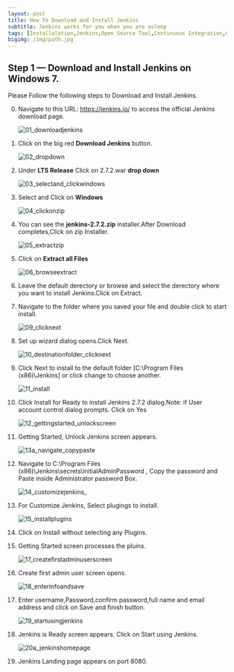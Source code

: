 ```yaml
---
layout: post
title: How To Download and Install Jenkins
subtitle: Jenkins works for you when you are asleep
tags: [Installalation,Jenkins,Open Source Tool,Continuous Integration,CI Tools,DevOps]
bigimg: /img/path.jpg
---
```


## Step 1 — Download and Install Jenkins on Windows 7.

Please Follow the following steps to Download and Install Jenkins.


0. Navigate to this URL: https://jenkins.io/ to access the official Jenkins download page.


   ![01_downloadjenkins](https://cloud.githubusercontent.com/assets/10678180/17505987/bc470aa0-5dca-11e6-917d-e975a935f21a.png)
 

0. Click on the big red **Download Jenkins** button.


   ![02_dropdown](https://cloud.githubusercontent.com/assets/10678180/17505988/bc48c9a8-5dca-11e6-80a3-fa3b9d7b1f80.png)
 

0. Under **LTS Release** Click on 2.7.2.war **drop down**


   ![03_selectand_clickwindows](https://cloud.githubusercontent.com/assets/10678180/17505992/bc4b8d96-5dca-11e6-8d92-e189e873c0d1.png)
 

0. Select and Click on **Windows**


   ![04_clickonzip](https://cloud.githubusercontent.com/assets/10678180/17505989/bc48e028-5dca-11e6-9586-3c42402ebfa5.png)
 

0. You can see the **jenkins-2.7.2.zip** installer.After Download completes,Click on zip Installer.


   ![05_extractzip](https://cloud.githubusercontent.com/assets/10678180/17505990/bc48f536-5dca-11e6-9b6e-0bb6f34c8c12.png)
 

0. Click on **Extract all Files**


   ![06_browseextract](https://cloud.githubusercontent.com/assets/10678180/17505991/bc49ece8-5dca-11e6-9863-00558012dd73.png)
 

0. Leave the default derectory or browse and select the derectory where you want to install Jenkins.Click on Extract.


0. Navigate to the folder where you saved your file and double click to start install.

 
   ![09_clicknext](https://cloud.githubusercontent.com/assets/10678180/17505994/bc5875f6-5dca-11e6-84a2-3ee40b4435b4.png)
 

0. Set up wizard dialog opens.Click Next.


   ![10_destinationfolder_clicknext](https://cloud.githubusercontent.com/assets/10678180/17505993/bc574a28-5dca-11e6-866a-eb6306bf1778.png)
 

0. Click Next to install to the default folder [C:\Program Files (x86)\Jenkins\] or click change to choose another.


   ![11_install](https://cloud.githubusercontent.com/assets/10678180/17505997/bc5a2bf8-5dca-11e6-86da-4d9ab479fc2a.png)
 

0. Click Install for Ready to install Jenkins 2.7.2 dialog.Note: if User account control dialog prompts. Click on Yes


   ![12_gettingstarted_unlockscreen](https://cloud.githubusercontent.com/assets/10678180/17505995/bc58c268-5dca-11e6-9dbf-d10251cc18c3.png)
 

0. Getting Started, Unlock Jenkins screen appears.


   ![13a_navigate_copypaste](https://cloud.githubusercontent.com/assets/10678180/17505996/bc592064-5dca-11e6-90a6-7a4acad07ba8.png)
 

0. Navigate to C:\Program Files (x86)\Jenkins\secrets\initialAdminPassword , Copy the password and Paste inside Administrator             password Box.


   ![14_customizejenkins_](https://cloud.githubusercontent.com/assets/10678180/17505998/bc5ab6c2-5dca-11e6-9462-def9174022c2.png)
 

0. For Customize Jenkins, Select plugings to install.


   ![15_installplugins](https://cloud.githubusercontent.com/assets/10678180/17505999/bc6467da-5dca-11e6-8d73-5d98e59e2b15.png)
 

0. Click on Install without selecting any Plugins.

0. Getting Started screen processes the pluins.


   ![17_createfirstadminuserscreen](https://cloud.githubusercontent.com/assets/10678180/17506000/bc676c6e-5dca-11e6-87a5-082df68625ca.png)
 

0. Create first admin user screen opens.


   ![18_enterinfoandsave](https://cloud.githubusercontent.com/assets/10678180/17506001/bc691078-5dca-11e6-8c87-166d6dc8c80a.png)
 

0. Enter username,Password,confirm password,full name and email address and click on Save and finish button.


   ![19_startusingjenkins](https://cloud.githubusercontent.com/assets/10678180/17506002/bc693b16-5dca-11e6-98cf-321c3096e6f3.png)
 

0. Jenkins is Ready screen appears. Click on Start using Jenkins.


   ![20a_jenkinshomepage](https://cloud.githubusercontent.com/assets/10678180/17506003/bc698fd0-5dca-11e6-98b1-9f18bc89e5dc.png)
 

0. Jenkins Landing page appears on port 8080.

